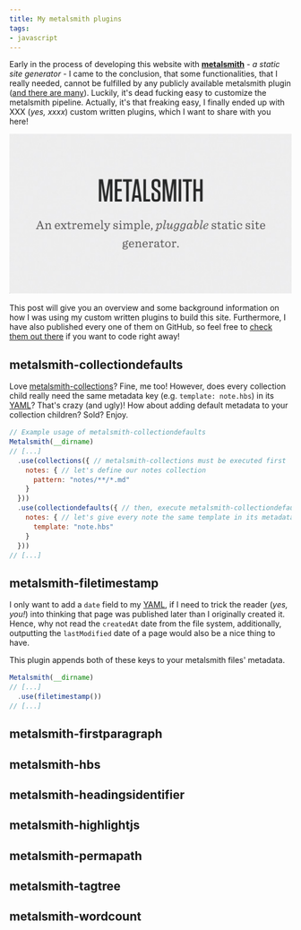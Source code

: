 ```yaml
---
title: My metalsmith plugins
tags:
- javascript
---
```


Early in the process of developing this website with **[metalsmith][metalsmith]** - *a static site generator* - I came to the conclusion, that some functionalities, that I really needed, cannot be fulfilled by any publicly available metalsmith plugin ([and there are many](http://www.metalsmith.io/#the-plugins)). Luckily, it's dead fucking easy to customize the metalsmith pipeline. Actually, it's that freaking easy, I finally ended up with XXX (*yes, xxxx*) custom written plugins, which I want to share with you here!

![metalsmith: An extremely simple, pluggable static site generator](metalsmith-picture.png)

This post will give you an overview and some background information on how I was using my custom written plugins to build this site. Furthermore, I have also published every one of them on GitHub, so feel free to [check them out there][pluginrepo] if you want to code right away!

## metalsmith-collectiondefaults
Love [metalsmith-collections](https://github.com/segmentio/metalsmith-collections)? Fine, me too! However, does every collection child really need the same metadata key (e.g. `template: note.hbs`) in its [YAML][YAML]? That's crazy (and ugly)! How about adding default metadata to your collection children? Sold? Enjoy.

```javascript
// Example usage of metalsmith-collectiondefaults
Metalsmith(__dirname)
// [...]
  .use(collections({ // metalsmith-collections must be executed first
    notes: { // let's define our notes collection
      pattern: "notes/**/*.md"
    }
  }))
  .use(collectiondefaults({ // then, execute metalsmith-collectiondefaults 
    notes: { // let's give every note the same template in its metadata
      template: "note.hbs"
    }
  }))
// [...]
```

## metalsmith-filetimestamp
I only want to add a `date` field to my [YAML][YAML], if I need to trick the reader (*yes, you!*) into thinking that page was published later than I originally created it. Hence, why not read the `createdAt` date from the file system, additionally, outputting the `lastModified` date of a page would also be a nice thing to have.

This plugin appends both of these keys to your metalsmith files' metadata.

``` javascript
Metalsmith(__dirname)
// [...]
  .use(filetimestamp())
// [...]
```

## metalsmith-firstparagraph

## metalsmith-hbs

## metalsmith-headingsidentifier

## metalsmith-highlightjs

## metalsmith-permapath

## metalsmith-tagtree

## metalsmith-wordcount

[YAML]: http://www.yaml.org/ "Official YAML website"
[metalsmith]: http://metalsmith.io "Official metalsmith website"
[pluginrepo]: https://github.com/majodev "majodev github repo"